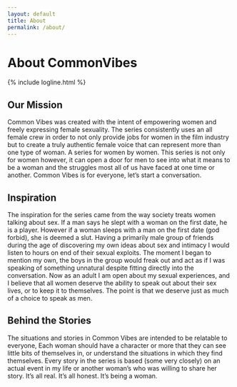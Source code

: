 ```yaml
---
layout: default
title: About
permalink: /about/
---
```

<h1>About <span class="pink">Common</span><span class="blue">Vibes</span></h1>
{% include logline.html %}
<div class="bg-lightblue border-purple mb-50 mt-10">
<h2 class="pink">Our Mission</h2>
<p class="pt-0">
Common Vibes was created with the intent of empowering women and freely expressing female sexuality. The series consistently uses an all female crew in order to not only provide jobs for women in the film industry but to create a truly authentic female voice that can represent more than one type of woman. A series for women by women. This series is not only for women however, it can open a door for men to see into what it means to be a woman and the struggles most all of us have faced at one time or another. Common Vibes is for everyone, let’s start a conversation.

</p>

<h2 class="blue">Inspiration</h2>
<p class="pt-0">
    The inspiration for the series came from the way society treats women talking about sex. If a man says he slept with a woman on the first date, he is a player. However if a woman sleeps with a man on the first date (god forbid), she is deemed a slut. Having a primarily male group of friends during the age of discovering my own ideas about sex and intimacy I would listen to hours on end of their sexual exploits. The moment I began to mention my own, the boys in the group would freak out and act as if I was speaking of something unnatural despite fitting directly into the conversation. Now as an adult I am open about my sexual experiences, and I believe that all women deserve the ability to speak out about their sex lives, or to keep it to themselves. The point is that we deserve just as much of a choice to speak as men.

</p>

<h2 class="red">Behind the Stories</h2>
<p class="pt-0">
    The situations and stories in Common Vibes are intended to be relatable to everyone, Each woman should have a character or more that they can see little bits of themselves in, or understand the situations in which they find themselves. Every story in the series is based (some very closely) on an actual event in my life or another woman’s who was willing to share her story. It’s all real. It’s all honest. It’s being a woman.

</p>

</div>